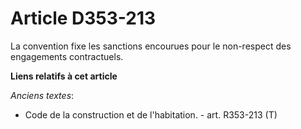 # Article D353-213

La convention fixe les sanctions encourues pour le non-respect des engagements contractuels.

**Liens relatifs à cet article**

_Anciens textes_:

  - Code de la construction et de l'habitation. - art. R353-213 (T)
